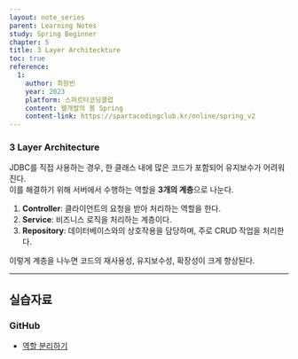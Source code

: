 ```yaml
---
layout: note_series
parent: Learning Notes
study: Spring Beginner
chapter: 5
title: 3 Layer Architeckture
toc: true
reference:
  1:
    author: 최원빈
    year: 2023
    platform: 스파르타코딩클럽
    content: 웹개발의 봄 Spring
    content-link: https://spartacodingclub.kr/online/spring_v2
---
```

### 3 Layer Architecture

JDBC를 직접 사용하는 경우, 한 클래스 내에 많은 코드가 포함되어 유지보수가 어려워진다.  
이를 해결하기 위해 서버에서 수행하는 역할을 **3개의 계층**으로 나눈다.

1. **Controller**: 클라이언트의 요청을 받아 처리하는 역할을 한다.
2. **Service**: 비즈니스 로직을 처리하는 계층이다.
3. **Repository**: 데이터베이스와의 상호작용을 담당하며, 주로 CRUD 작업을 처리한다.

이렇게 계층을 나누면 코드의 재사용성, 유지보수성, 확장성이 크게 향상된다.

--- 

## 실습자료
### GitHub
- [역할 분리하기](https://github.com/JISU-YANG/study-spring-memo/commit/3f215c1abbca7035108475e58c9ed6433ece5130)